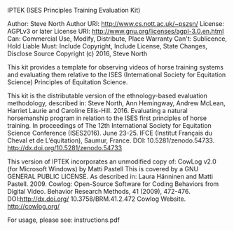 IPTEK (ISES Principles Training Evaluation Kit)

Author:  Steve North
Author URI:  http://www.cs.nott.ac.uk/~pszsn/
License: AGPLv3 or later
License URI: http://www.gnu.org/licenses/agpl-3.0.en.html
Can: Commercial Use, Modify, Distribute, Place Warranty
Can't: Sublicence, Hold Liable
Must: Include Copyright, Include License, State Changes, Disclose Source
Copyright (c) 2016, Steve North

This kit provides a template for observing videos of horse training systems and evaluating them relative to the ISES (International Society for Equitation Science) Principles of Equitation Science.

This kit is the distributable version of the ethnology-based evaluation methodology, described in:
Steve North, Ann Hemingway, Andrew McLean, Harriet Laurie and Caroline Ellis-Hill. 2016. Evaluating a natural horsemanship program in relation to the ISES first principles of horse training. In proceedings of The 12th International Society for Equitation Science Conference (ISES2016). June 23-25. IFCE (Institut Français du Cheval et de L’équitation), Saumur, France. DOI: 10.5281/zenodo.54733. http://dx.doi.org/10.5281/zenodo.54733

This version of IPTEK incorporates an unmodified copy of:
CowLog v2.0 (for Microsoft Windows) by Matti Pastell
This is covered by a GNU GENERAL PUBLIC LICENSE.
As described in:
Laura Hänninen and Matti Pastell. 2009. Cowlog: Open-Source Software for Coding Behaviors from Digital Video. Behavior Research Methods, 41 (2009), 472-476. DOI:http://dx.doi.org/ 10.3758/BRM.41.2.472
Cowlog Website. http://cowlog.org/

For usage, please see: instructions.pdf

